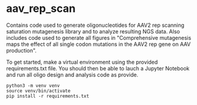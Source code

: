 # aav_rep_scan
Contains code used to generate oligonucleotides for AAV2 rep scanning saturation mutagenesis library and to analyze resulting NGS data. Also includes code used to generate all figures in "Comprehensive mutagenesis maps the effect of all single codon mutations in the AAV2 rep gene on AAV production".

To get started, make a virtual environment using the provided requirements.txt file. You should then be able to lauch a Jupyter Notebook and run all oligo design and analysis code as provide.

````
python3 -m venv venv
source venv/bin/activate
pip install -r requirements.txt
````
